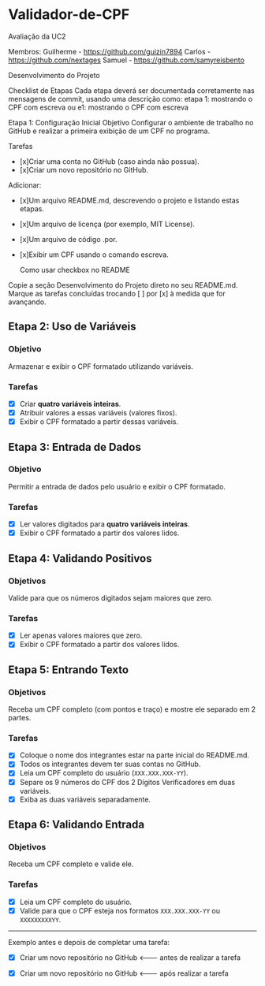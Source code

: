 # Validador-de-CPF
Avaliação da UC2

Membros:
Guilherme - https://github.com/guizin7894
Carlos - https://github.com/nextages
Samuel - https://github.com/samyreisbento

Desenvolvimento do Projeto

Checklist de Etapas
Cada etapa deverá ser documentada corretamente nas mensagens de commit, usando uma descrição como: etapa 1: mostrando o CPF com escreva ou e1: mostrando o CPF com escreva

Etapa 1: Configuração Inicial
Objetivo
Configurar o ambiente de trabalho no GitHub e realizar a primeira exibição de um CPF no programa.

Tarefas
- [x]Criar uma conta no GitHub (caso ainda não possua).
- [x]Criar um novo repositório no GitHub.

Adicionar:
- [x]Um arquivo README.md, descrevendo o projeto e listando estas etapas.
- [x]Um arquivo de licença (por exemplo, MIT License).
- [x]Um arquivo de código .por.
- [x]Exibir um CPF usando o comando escreva.

  Como usar checkbox no README
  
Copie a seção Desenvolvimento do Projeto direto no seu README.md.
Marque as tarefas concluídas trocando [ ] por [x] à medida que for avançando.

## Etapa 2: Uso de Variáveis

### Objetivo
Armazenar e exibir o CPF formatado utilizando variáveis.

### Tarefas
- [x] Criar **quatro variáveis inteiras**.
- [x] Atribuir valores a essas variáveis (valores fixos).
- [x] Exibir o CPF formatado a partir dessas variáveis.

## Etapa 3: Entrada de Dados

### Objetivo
Permitir a entrada de dados pelo usuário e exibir o CPF formatado.

### Tarefas
- [x] Ler valores digitados para **quatro variáveis inteiras**.
- [x] Exibir o CPF formatado a partir dos valores lidos.

## Etapa 4: Validando Positivos

### Objetivos
Valide para que os números digitados sejam maiores que zero.

### Tarefas
- [x] Ler apenas valores maiores que zero.
- [x] Exibir o CPF formatado a partir dos valores lidos.

## Etapa 5: Entrando Texto

### Objetivos
Receba um CPF completo (com pontos e traço) e mostre ele separado em 2 partes.

### Tarefas
- [x] Coloque o nome dos integrantes estar na parte inicial do README.md.
- [x] Todos os integrantes devem ter suas contas no GitHub.
- [x] Leia um CPF completo do usuário (`XXX.XXX.XXX-YY`).
- [x] Separe os 9 números do CPF dos 2 Dígitos Verificadores em duas variáveis.
- [x] Exiba as duas variáveis separadamente.

## Etapa 6: Validando Entrada

### Objetivos
Receba um CPF completo e valide ele.

### Tarefas
- [x] Leia um CPF completo do usuário.
- [x] Valide para que o CPF esteja nos formatos `XXX.XXX.XXX-YY` ou `XXXXXXXXXYY`.
---

Exemplo antes e depois de completar uma tarefa:

- [x] Criar um novo repositório no GitHub <--- antes de realizar a tarefa
- [x] Criar um novo repositório no GitHub <--- após realizar a tarefa

